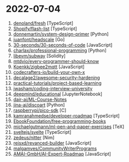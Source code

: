 # 2022-07-04

1. [denoland/fresh](https://github.com/denoland/fresh "The next-gen web framework.") [TypeScript]
2. [Shopify/flash-list](https://github.com/Shopify/flash-list "A better list for React Native") [TypeScript]
3. [donnemartin/system-design-primer](https://github.com/donnemartin/system-design-primer "Learn how to design large-scale systems. Prep for the system design interview. Includes Anki flashcards.") [Python]
4. [juanfont/headscale](https://github.com/juanfont/headscale "An open source, self-hosted implementation of the Tailscale control server") [Go]
5. [30-seconds/30-seconds-of-code](https://github.com/30-seconds/30-seconds-of-code "Short JavaScript code snippets for all your development needs") [JavaScript]
6. [charlax/professional-programming](https://github.com/charlax/professional-programming "A collection of full-stack resources for programmers.") [Python]
7. [libevm/subway](https://github.com/libevm/subway "A practical example on how to perform sandwich attacks on Ethereum") [Solidity]
8. [mtdvio/every-programmer-should-know](https://github.com/mtdvio/every-programmer-should-know "A collection of (mostly) technical things every software developer should know about") 
9. [Koenkk/zigbee2mqtt](https://github.com/Koenkk/zigbee2mqtt "Zigbee 🐝 to MQTT bridge 🌉, get rid of your proprietary Zigbee bridges 🔨") [JavaScript]
10. [codecrafters-io/build-your-own-x](https://github.com/codecrafters-io/build-your-own-x "Master programming by recreating your favorite technologies from scratch.") 
11. [decalage2/awesome-security-hardening](https://github.com/decalage2/awesome-security-hardening "A collection of awesome security hardening guides, tools and other resources") 
12. [practical-tutorials/project-based-learning](https://github.com/practical-tutorials/project-based-learning "Curated list of project-based tutorials") 
13. [jwasham/coding-interview-university](https://github.com/jwasham/coding-interview-university "A complete computer science study plan to become a software engineer.") 
14. [deepmind/educational](https://github.com/deepmind/educational "") [JupyterNotebook]
15. [dair-ai/ML-Course-Notes](https://github.com/dair-ai/ML-Course-Notes "🎓 Sharing course notes on all topics related to machine learning, NLP, and AI.") 
16. [jina-ai/discoart](https://github.com/jina-ai/discoart "Create Disco Diffusion artworks in one line") [Python]
17. [raspberrypi/pico-sdk](https://github.com/raspberrypi/pico-sdk "") [C]
18. [kamranahmedse/developer-roadmap](https://github.com/kamranahmedse/developer-roadmap "Roadmap to becoming a developer in 2022") [TypeScript]
19. [EbookFoundation/free-programming-books](https://github.com/EbookFoundation/free-programming-books "📚 Freely available programming books") 
20. [michaelgutmann/ml-pen-and-paper-exercises](https://github.com/michaelgutmann/ml-pen-and-paper-exercises "Pen and paper exercises in machine learning") [TeX]
21. [sveltejs/svelte](https://github.com/sveltejs/svelte "Cybernetically enhanced web apps") [TypeScript]
22. [zedeus/nitter](https://github.com/zedeus/nitter "Alternative Twitter front-end") [Nim]
23. [reisxd/revanced-builder](https://github.com/reisxd/revanced-builder "A NodeJS ReVanced builder") [JavaScript]
24. [malgamves/CommunityWriterPrograms](https://github.com/malgamves/CommunityWriterPrograms "A list of Developer Community Writer Programs") 
25. [AMAI-GmbH/AI-Expert-Roadmap](https://github.com/AMAI-GmbH/AI-Expert-Roadmap "Roadmap to becoming an Artificial Intelligence Expert in 2022") [JavaScript]
